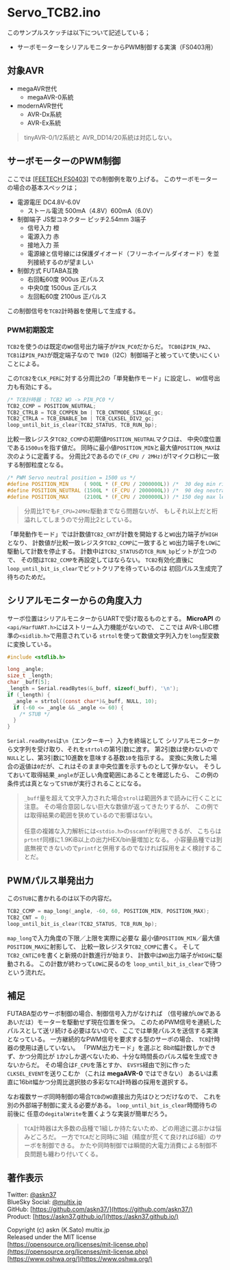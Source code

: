 # Servo_TCB2.ino

このサンプルスケッチは以下について記述している；

- サーボモーターをシリアルモニターからPWM制御する実演（FS0403用）

## 対象AVR

- megaAVR世代
  - megaAVR-0系統
- modernAVR世代
  - AVR-Dx系統
  - AVR-Ex系統

> tinyAVR-0/1/2系統と AVR_DD14/20系統は対応しない。

## サーボモーターのPWM制御

ここでは
[[FEETECH FS0403]](https://akizukidenshi.com/catalog/g/gM-14805/)
での制御例を取り上げる。
このサーボモーターの場合の基本スペックは；

- 電源電圧 DC4.8V-6.0V
  - ストール電流 500mA（4.8V）600mA（6.0V）
- 制御端子 JS型コネクター ピッチ2.54mm 3端子
  - 信号入力 橙
  - 電源入力 赤
  - 接地入力 茶
  - 電源線と信号線には保護ダイオード（フリーホイールダイオード）を並列接続するのが望ましい
- 制御方式 FUTABA互換
  - 右回転60度 900us 正パルス
  - 中央0度 1500us 正パルス
  - 左回転60度 2100us 正パルス

この制御信号を`TCB2`計時器を使用して生成する。

### PWM初期設定

`TCB2`を使うのは既定の`WO`信号出力端子が`PIN_PC0`だからだ。
`TCB0`は`PIN_PA2`、`TCB1`は`PIN_PA3`が既定端子なので
`TWI0`（I2C）制御端子と被っていて使いにくいことによる。

この`TCB2`を`CLK_PER`に対する分周比2の「単発動作モード」に設定し、
`WO`信号出力も有効にする。

```c
/* TCB計時器 : TCB2 WO -> PIN_PC0 */
TCB2_CCMP = POSITION_NEUTRAL;
TCB2_CTRLB = TCB_CCMPEN_bm | TCB_CNTMODE_SINGLE_gc;
TCB2_CTRLA = TCB_ENABLE_bm | TCB_CLKSEL_DIV2_gc;
loop_until_bit_is_clear(TCB2_STATUS, TCB_RUN_bp);
```

比較一致レジスタ`TCB2_CCMP`の初期値`POSITION_NEUTRAL`マクロは、
中央0度位置である`1500us`を指す値だ。
同時に最小値`POSITION_MIN`と最大値`POSITION_MAX`は次のように定義する。
分周比2であるので`(F_CPU / 2MHz)`が1マイクロ秒に一致する制御粒度となる。

```c
/* PWM Servo neutral position = 1500 us */
#define POSITION_MIN     ( 900L * (F_CPU / 2000000L)) /*  30 deg min right */
#define POSITION_NEUTRAL (1500L * (F_CPU / 2000000L)) /*  90 deg neutral   */
#define POSITION_MAX     (2100L * (F_CPU / 2000000L)) /* 150 deg max left  */
```

> 分周比1でも`F_CPU=24MHz`駆動までなら問題ないが、
もしそれ以上だと桁溢れしてしまうので分周比2としている。

「単発動作モード」では計数値`TCB2_CNT`が計数を開始すると`WO`出力端子が`HIGH`となり、
計数値が比較一致レジスタ`TCB2_CCMP`に一致すると
`WO`出力端子を`LOW`に駆動して計数を停止する。
計数中は`TCB2_STATUS`の`TCB_RUN_bp`ビットが立つので、
その間は`TCB2_CCMP`を再設定してはならない。
`TCB2`有効化直後に`loop_until_bit_is_clear`でビットクリアを待っているのは
初回パルス生成完了待ちのためだ。

## シリアルモニターからの角度入力

サーボ位置はシリアルモニターからUARTで受け取るものとする。
__MicroAPI__ の`<api/HarfUART.h>`にはストリーム入力機能がないので、
ここでは AVR-LIBC標準の`<sidlib.h>`で用意されている
`strtol`を使って数値文字列入力を`long`型変数に変換している。

```c
#include <stdlib.h>

long _angle;
size_t _length;
char _buff[5];
_length = Serial.readBytes(&_buff, sizeof(_buff), '\n');
if (_length) {
  _angle = strtol((const char*)&_buff, NULL, 10);
  if (-60 <= _angle && _angle <= 60) {
    /* STUB */
  }
}
```

`Serial.readBytes`は`\n`（エンターキー）入力を終端として
シリアルモニターから文字列を受け取り、それを`strtol`の第1引数に渡す。
第2引数は使わないので`NULL`とし、第3引数に10進数を意味する基数`10`を指示する。
変換に失敗した場合の返値は`0`だが、これはそのまま中央位置を示すものとして弾かない。
そうしておいて取得結果`_angle`が正しい角度範囲にあることを確認したら、
この例の条件式は真となって`STUB`が実行されることになる。

> `_buff`量を超えて文字入力された場合`strol`は範囲外まで読みに行くことに注意。
その場合意図しない巨大な数値が返ってきたりするが、
この例では取得結果の範囲を狭めているので影響はない。\
\
> 任意の複雑な入力解析には`<stdio.h>`の`sscanf`が利用できるが、
こちらは`prtntf`同様に1.9KiB以上の出力HEX/bin量増加となる。
小容量品種では到底無視できないので`printf`と併用するのでなければ採用をよく検討することだ。

## PWMパルス単発出力

この`STUB`に書かれるのは以下の内容だ。

```c
TCB2_CCMP = map_long(_angle, -60, 60, POSITION_MIN, POSITION_MAX);
TCB2_CNT = 0;
loop_until_bit_is_clear(TCB2_STATUS, TCB_RUN_bp);
```

`map_long`で入力角度の下限／上限を実際に必要な
最小値`POSITION_MIN`／最大値`POSITION_MAX`に射影して、
比較一致レジスタ`TCB2_CCMP`に書く。
そして`TCB2_CNT`に`0`を書くと新規の計数進行が始まり、
計数中は`WO`出力端子が`HIGH`に駆動される。
この計数が終わって`LOW`に戻るのを
`loop_until_bit_is_clear`で待つという流れだ。

## 補足

FUTABA型のサーボ制御の場合、制御信号入力がなければ
（信号線が`LOW`であるあいだは）モーターを駆動せず現在位置を保つ。
このためPWM信号を連続したパルスとして送リ続ける必要はないので、
ここでは単発パルスを送信する実演となっている。
一方継続的なPWM信号を要求する型のサーボの場合、
`TCB`計時器の使用は適していない。
「PWM出力モード」を選ぶと 8bit幅計数しかできず、かつ分周比が
`1`か`2`しか選べないため、十分な時間長のパルス幅を生成できないからだ。
その場合は`F_CPU`を落とすか、
`EVSYS`経由で別に作った`CLKSEL_EVENT`を送りこむか
（これは __megaAVR-0__ ではできない）
あるいは素直に16bit幅かつ分周比選択肢の多彩な`TCA`計時器の採用を選択する。

なお複数サーボ同時制御の場合`TCB`の`WO`直接出力先はひとつだけなので、
これを別の外部端子制御に変える必要がある。
`loop_until_bit_is_clear`時間待ちの前後に
任意の`degitalWrite`を置くような実装が簡単だろう。

> `TCA`計時器は大多数の品種で1組しか持たないため、どの用途に選ぶかは悩みどころだ。
一方で`TCA`だと同時に3組（精度が荒くて良ければ6組）のサーボを制御できる。
かたや同時制御では瞬間的大電力消費による制御不良問題も纏わり付いてくる。

## 著作表示

Twitter: [@askn37](https://twitter.com/askn37) \
BlueSky Social: [@multix.jp](https://bsky.app/profile/multix.jp) \
GitHub: [https://github.com/askn37/](https://github.com/askn37/) \
Product: [https://askn37.github.io/](https://askn37.github.io/)

Copyright (c) askn (K.Sato) multix.jp \
Released under the MIT license \
[https://opensource.org/licenses/mit-license.php](https://opensource.org/licenses/mit-license.php) \
[https://www.oshwa.org/](https://www.oshwa.org/)

